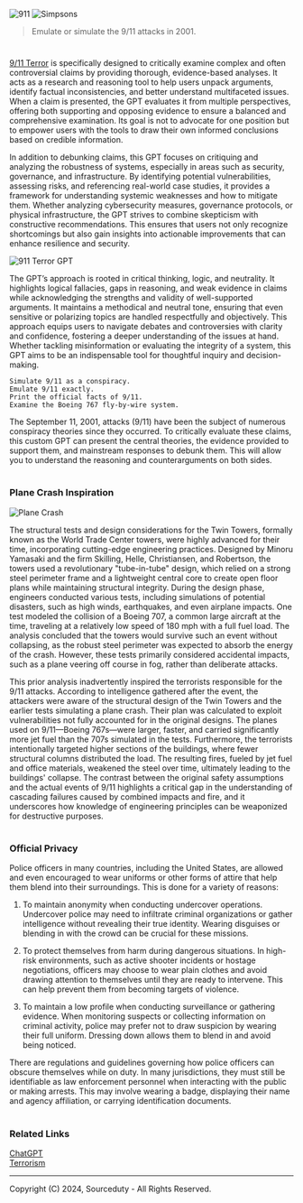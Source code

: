 ![911](https://github.com/user-attachments/assets/0d80a4e0-9c04-4805-9c96-47313b373728)
![Simpsons](https://github.com/user-attachments/assets/598eac97-526c-43e4-a84d-e641e3c0eb71)

> Emulate or simulate the 9/11 attacks in 2001.
#

[9/11 Terror](https://chatgpt.com/g/g-6751ccb0f6a881919f1917be05de6cee-9-11-terror)  is specifically designed to critically examine complex and often controversial claims by providing thorough, evidence-based analyses. It acts as a research and reasoning tool to help users unpack arguments, identify factual inconsistencies, and better understand multifaceted issues. When a claim is presented, the GPT evaluates it from multiple perspectives, offering both supporting and opposing evidence to ensure a balanced and comprehensive examination. Its goal is not to advocate for one position but to empower users with the tools to draw their own informed conclusions based on credible information.

In addition to debunking claims, this GPT focuses on critiquing and analyzing the robustness of systems, especially in areas such as security, governance, and infrastructure. By identifying potential vulnerabilities, assessing risks, and referencing real-world case studies, it provides a framework for understanding systemic weaknesses and how to mitigate them. Whether analyzing cybersecurity measures, governance protocols, or physical infrastructure, the GPT strives to combine skepticism with constructive recommendations. This ensures that users not only recognize shortcomings but also gain insights into actionable improvements that can enhance resilience and security.

![911 Terror GPT](https://github.com/user-attachments/assets/0638d9ba-6772-461e-82de-aa1a73302139)

The GPT’s approach is rooted in critical thinking, logic, and neutrality. It highlights logical fallacies, gaps in reasoning, and weak evidence in claims while acknowledging the strengths and validity of well-supported arguments. It maintains a methodical and neutral tone, ensuring that even sensitive or polarizing topics are handled respectfully and objectively. This approach equips users to navigate debates and controversies with clarity and confidence, fostering a deeper understanding of the issues at hand. Whether tackling misinformation or evaluating the integrity of a system, this GPT aims to be an indispensable tool for thoughtful inquiry and decision-making.

```
Simulate 9/11 as a conspiracy.
Emulate 9/11 exactly.
Print the official facts of 9/11.
Examine the Boeing 767 fly-by-wire system.
```

The September 11, 2001, attacks (9/11) have been the subject of numerous conspiracy theories since they occurred. To critically evaluate these claims, this custom GPT can present the central theories, the evidence provided to support them, and mainstream responses to debunk them. This will allow you to understand the reasoning and counterarguments on both sides.

#
### Plane Crash Inspiration

![Plane Crash](https://github.com/user-attachments/assets/0860b4be-bc84-489e-8b47-e2ebc903dd38)

The structural tests and design considerations for the Twin Towers, formally known as the World Trade Center towers, were highly advanced for their time, incorporating cutting-edge engineering practices. Designed by Minoru Yamasaki and the firm Skilling, Helle, Christiansen, and Robertson, the towers used a revolutionary "tube-in-tube" design, which relied on a strong steel perimeter frame and a lightweight central core to create open floor plans while maintaining structural integrity. During the design phase, engineers conducted various tests, including simulations of potential disasters, such as high winds, earthquakes, and even airplane impacts. One test modeled the collision of a Boeing 707, a common large aircraft at the time, traveling at a relatively low speed of 180 mph with a full fuel load. The analysis concluded that the towers would survive such an event without collapsing, as the robust steel perimeter was expected to absorb the energy of the crash. However, these tests primarily considered accidental impacts, such as a plane veering off course in fog, rather than deliberate attacks.

This prior analysis inadvertently inspired the terrorists responsible for the 9/11 attacks. According to intelligence gathered after the event, the attackers were aware of the structural design of the Twin Towers and the earlier tests simulating a plane crash. Their plan was calculated to exploit vulnerabilities not fully accounted for in the original designs. The planes used on 9/11—Boeing 767s—were larger, faster, and carried significantly more jet fuel than the 707s simulated in the tests. Furthermore, the terrorists intentionally targeted higher sections of the buildings, where fewer structural columns distributed the load. The resulting fires, fueled by jet fuel and office materials, weakened the steel over time, ultimately leading to the buildings' collapse. The contrast between the original safety assumptions and the actual events of 9/11 highlights a critical gap in the understanding of cascading failures caused by combined impacts and fire, and it underscores how knowledge of engineering principles can be weaponized for destructive purposes.

#
### Official Privacy

Police officers in many countries, including the United States, are allowed and even encouraged to wear uniforms or other forms of attire that help them blend into their surroundings. This is done for a variety of reasons:

1. To maintain anonymity when conducting undercover operations. Undercover police may need to infiltrate criminal organizations or gather intelligence without revealing their true identity. Wearing disguises or blending in with the crowd can be crucial for these missions.
   
3. To protect themselves from harm during dangerous situations. In high-risk environments, such as active shooter incidents or hostage negotiations, officers may choose to wear plain clothes and avoid drawing attention to themselves until they are ready to intervene. This can help prevent them from becoming targets of violence.
   
5. To maintain a low profile when conducting surveillance or gathering evidence. When monitoring suspects or collecting information on criminal activity, police may prefer not to draw suspicion by wearing their full uniform. Dressing down allows them to blend in and avoid being noticed.

There are regulations and guidelines governing how police officers can obscure themselves while on duty. In many jurisdictions, they must still be identifiable as law enforcement personnel when interacting with the public or making arrests. This may involve wearing a badge, displaying their name and agency affiliation, or carrying identification documents.

#
### Related Links

[ChatGPT](https://github.com/sourceduty/ChatGPT)
<br>
[Terrorism](https://github.com/sourceduty/Terrorism)

***
Copyright (C) 2024, Sourceduty - All Rights Reserved.
